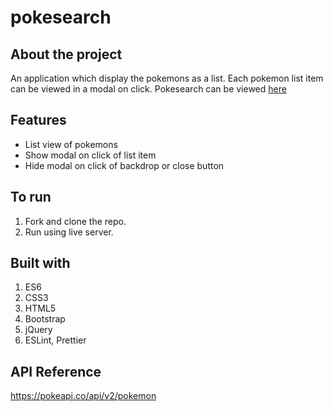# pokesearch

## About the project
  
  An application which display the pokemons as a list. Each pokemon list item can be viewed in a modal on click. Pokesearch can be viewed [here](https://suryakrishnamoorthy.github.io/pokesearch/)

## Features

- List view of pokemons
- Show modal on click of list item
- Hide modal on click of backdrop or close button

## To run

  1. Fork and clone the repo.
  2. Run using live server.

## Built with

  1. ES6
  2. CSS3
  3. HTML5
  2. Bootstrap
  3. jQuery
  4. ESLint, Prettier

## API Reference


  https://pokeapi.co/api/v2/pokemon

